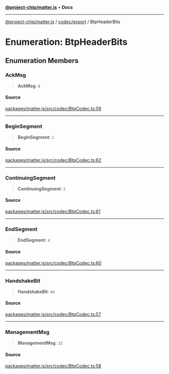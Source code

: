 [**@project-chip/matter.js**](../../../README.md) • **Docs**

***

[@project-chip/matter.js](../../../modules.md) / [codec/export](../README.md) / BtpHeaderBits

# Enumeration: BtpHeaderBits

## Enumeration Members

### AckMsg

> **AckMsg**: `8`

#### Source

[packages/matter.js/src/codec/BtpCodec.ts:59](https://github.com/project-chip/matter.js/blob/7a8cbb56b87d4ccf34bec5a9a95ab40a1711324f/packages/matter.js/src/codec/BtpCodec.ts#L59)

***

### BeginSegment

> **BeginSegment**: `1`

#### Source

[packages/matter.js/src/codec/BtpCodec.ts:62](https://github.com/project-chip/matter.js/blob/7a8cbb56b87d4ccf34bec5a9a95ab40a1711324f/packages/matter.js/src/codec/BtpCodec.ts#L62)

***

### ContinuingSegment

> **ContinuingSegment**: `2`

#### Source

[packages/matter.js/src/codec/BtpCodec.ts:61](https://github.com/project-chip/matter.js/blob/7a8cbb56b87d4ccf34bec5a9a95ab40a1711324f/packages/matter.js/src/codec/BtpCodec.ts#L61)

***

### EndSegment

> **EndSegment**: `4`

#### Source

[packages/matter.js/src/codec/BtpCodec.ts:60](https://github.com/project-chip/matter.js/blob/7a8cbb56b87d4ccf34bec5a9a95ab40a1711324f/packages/matter.js/src/codec/BtpCodec.ts#L60)

***

### HandshakeBit

> **HandshakeBit**: `64`

#### Source

[packages/matter.js/src/codec/BtpCodec.ts:57](https://github.com/project-chip/matter.js/blob/7a8cbb56b87d4ccf34bec5a9a95ab40a1711324f/packages/matter.js/src/codec/BtpCodec.ts#L57)

***

### ManagementMsg

> **ManagementMsg**: `32`

#### Source

[packages/matter.js/src/codec/BtpCodec.ts:58](https://github.com/project-chip/matter.js/blob/7a8cbb56b87d4ccf34bec5a9a95ab40a1711324f/packages/matter.js/src/codec/BtpCodec.ts#L58)
